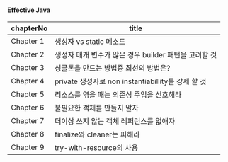 #### Effective Java

| chapterNo | title |
| --- | --- |
| Chapter 1 | 생성자 vs static 메소드 |
| Chapter 2 | 생성자 매개 변수가 많은 경우 builder 패턴을 고려할 것 |
| Chapter 3 | 싱글톤을 만드는 방법중 최선의 방법은? |
| Chapter 4 | private 생성자로 non instantiabillity를 강제 할 것 |
| Chapter 5 | 리소스를 엮을 때는 의존성 주입을 선호해라 |
| Chapter 6 | 불필요한 객체를 만들지 말자 |
| Chapter 7 | 더이상 쓰지 않는 객체 레퍼런스를 없애자 |
| Chapter 8 | finalize와 cleaner는 피해라 |
| Chapter 9 | try-with-resource의 사용 |